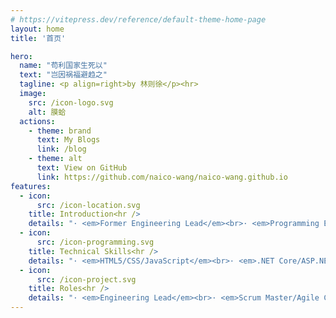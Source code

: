 ```yaml
---
# https://vitepress.dev/reference/default-theme-home-page
layout: home
title: '首页'

hero:
  name: "苟利国家生死以"
  text: "岂因祸福避趋之"
  tagline: <p align=right>by 林则徐</p><hr>
  image:
    src: /icon-logo.svg
    alt: 膜蛤
  actions:
    - theme: brand
      text: My Blogs
      link: /blog
    - theme: alt
      text: View on GitHub
      link: https://github.com/naico-wang/naico-wang.github.io
features:
  - icon:
      src: /icon-location.svg
    title: Introduction<hr />
    details: "· <em>Former Engineering Lead</em><br>· <em>Programming Enthusiast</em><br>· <em>Bon Vivant</em><br>· <em>Residing in Shanghai, China</em><br>"
  - icon:
      src: /icon-programming.svg
    title: Technical Skills<hr />
    details: "· <em>HTML5/CSS/JavaScript</em><br>· <em>.NET Core/ASP.NET/Java</em><br>· <em>React/Vue/Nodejs</em><br>· <em>WeChat/Ali/TikTok MiniPrograms</em><br>"
  - icon:
      src: /icon-project.svg
    title: Roles<hr />
    details: "· <em>Engineering Lead</em><br>· <em>Scrum Master/Agile Coach</em><br>· <em>Project Management</em><br>· <em>System Design and Architect</em><br>"
---
```

